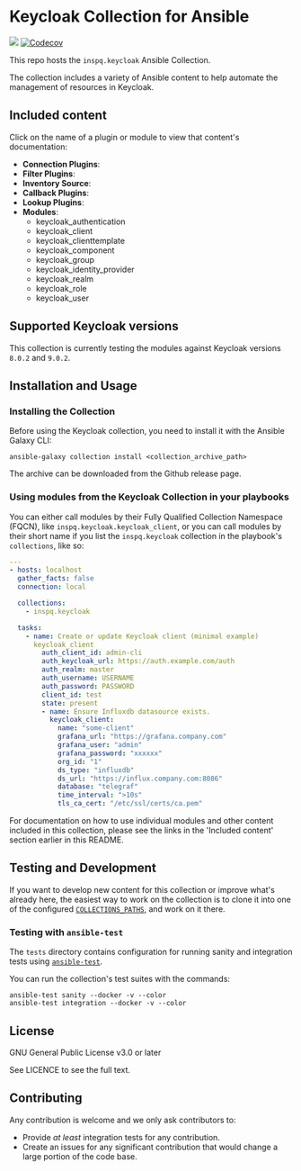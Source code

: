 # Keycloak Collection for Ansible

![](https://github.com/octo-technology/keycloak-collection/workflows/ansible-test/badge.svg?branch=master)
[![Codecov](https://img.shields.io/codecov/c/github/octo-technology/keycloak-collection)](https://codecov.io/gh/octo-technology/keycloak-collection)

This repo hosts the `inspq.keycloak` Ansible Collection.

The collection includes a variety of Ansible content to help automate the management of resources in Keycloak.

## Included content

Click on the name of a plugin or module to view that content's documentation:

  - **Connection Plugins**:
  - **Filter Plugins**:
  - **Inventory Source**:
  - **Callback Plugins**:
  - **Lookup Plugins**:
  - **Modules**:
    - keycloak_authentication
    - keycloak_client
    - keycloak_clienttemplate
    - keycloak_component
    - keycloak_group
    - keycloak_identity_provider
    - keycloak_realm
    - keycloak_role
    - keycloak_user

## Supported Keycloak versions

This collection is currently testing the modules against Keycloak versions `8.0.2` and `9.0.2`.

## Installation and Usage

### Installing the Collection

Before using the Keycloak collection, you need to install it with the Ansible Galaxy CLI:

    ansible-galaxy collection install <collection_archive_path>

The archive can be downloaded from the Github release page.

### Using modules from the Keycloak Collection in your playbooks

You can either call modules by their Fully Qualified Collection Namespace (FQCN), like `inspq.keycloak.keycloak_client`, or you can call modules by their short name if you list the `inspq.keycloak` collection in the playbook's `collections`, like so:

```yaml
---
- hosts: localhost
  gather_facts: false
  connection: local

  collections:
    - inspq.keycloak

  tasks:
    - name: Create or update Keycloak client (minimal example)
      keycloak_client
        auth_client_id: admin-cli
        auth_keycloak_url: https://auth.example.com/auth
        auth_realm: master
        auth_username: USERNAME
        auth_password: PASSWORD
        client_id: test
        state: present
        - name: Ensure Influxdb datasource exists.
          keycloak_client:
            name: "some-client"
            grafana_url: "https://grafana.company.com"
            grafana_user: "admin"
            grafana_password: "xxxxxx"
            org_id: "1"
            ds_type: "influxdb"
            ds_url: "https://influx.company.com:8086"
            database: "telegraf"
            time_interval: ">10s"
            tls_ca_cert: "/etc/ssl/certs/ca.pem"
```

For documentation on how to use individual modules and other content included in this collection, please see the links in the 'Included content' section earlier in this README.

## Testing and Development

If you want to develop new content for this collection or improve what's already here, the easiest way to work on the collection is to clone it into one of the configured [`COLLECTIONS_PATHS`](https://docs.ansible.com/ansible/latest/reference_appendices/config.html#collections-paths), and work on it there.

### Testing with `ansible-test`

The `tests` directory contains configuration for running sanity and integration tests using [`ansible-test`](https://docs.ansible.com/ansible/latest/dev_guide/testing_integration.html).

You can run the collection's test suites with the commands:

    ansible-test sanity --docker -v --color
    ansible-test integration --docker -v --color

## License

GNU General Public License v3.0 or later

See LICENCE to see the full text.

## Contributing

Any contribution is welcome and we only ask contributors to:
* Provide *at least* integration tests for any contribution.
* Create an issues for any significant contribution that would change a large portion of the code base.
